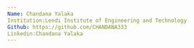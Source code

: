 ```yaml
---
Name: Chandana Yalaka
Institution:Lendi Institute of Engineering and Technology
Github: https://github.com/CHANDANA333
Linkedin:Chandana Yalaka
---
```

